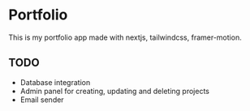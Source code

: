 # Portfolio

This is my portfolio app made with nextjs, tailwindcss, framer-motion.

## TODO

- Database integration
- Admin panel for creating, updating and deleting projects
- Email sender
